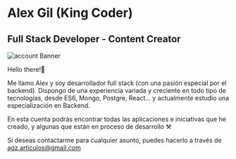 # Alex Gil (King Coder)
## Full Stack Developer - Content Creator
![account Banner](https://kingcoderportfolio-es.vercel.app/KingCoderLogoSmall.png)

Hello there!👋

Me llamo Alex y soy desarrollador full stack (con una pasión especial por el backend). Dispongo de una experiencia variada y creciente en todo tipo de tecnologías, desde ES6, Mongo, Postgre, React... y actualmente estudio una especialización en Backend.

En esta cuenta podrás encontrar todas las aplicaciones e iniciativas que he creado, y algunas que están en proceso de desarrollo ⚒️

Si deseas contactarme para cualquier asunto, puedes hacerlo a través de agz.articulos@gmail.com
